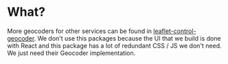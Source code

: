 # What?
More geocoders for other services can be found in [leaflet-control-geocoder](https://www.npmjs.com/package/leaflet-control-geocoder). We don't use this packages because
the UI that we build is done with React and this package has a lot of redundant CSS / JS we don't need. We just need their Geocoder implementation.
